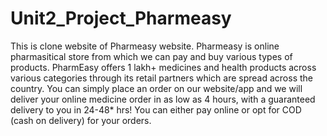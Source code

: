 # Unit2_Project_Pharmeasy

This is clone website of Pharmeasy website.
Pharmeasy is online pharmasitical store from which we can pay and buy various types of products.
PharmEasy offers 1 lakh+ medicines and health products across various categories through its retail partners which are spread across the country. 
You can simply place an order on our website/app and we will deliver your online medicine order in as low as 4 hours, with a guaranteed delivery to you in 24-48* hrs!
You can either pay online or opt for COD (cash on delivery) for your orders.
